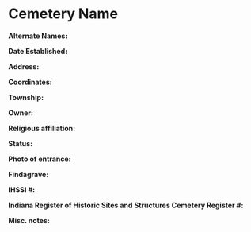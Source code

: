 # Cemetery Name

**Alternate Names:** 

**Date Established:** 

**Address:** 

**Coordinates:** 

**Township:** 

**Owner:** 

**Religious affiliation:** 

**Status:** 

**Photo of entrance:**

**Findagrave:** 

**IHSSI #:** 	

**Indiana Register of Historic Sites and Structures Cemetery Register #:**

**Misc. notes:**
